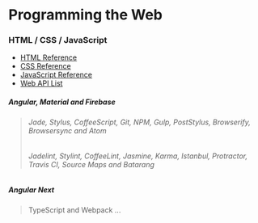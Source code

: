 # Programming the Web

### HTML / CSS / JavaScript
* [HTML Reference]
* [CSS Reference]
* [JavaScript Reference]
* [Web API List]

[HTML Reference]: https://developer.mozilla.org/en-US/docs/Web/HTML/Reference
[CSS Reference]: https://developer.mozilla.org/en-US/docs/Web/CSS/Reference
[JavaScript Reference]: https://developer.mozilla.org/en-US/docs/Web/JavaScript/Reference
[Web API List]: https://github.com/Shyam-Chen/Web-Cheat-Sheet/blob/master/Web-API-List.md

##### Angular, Material and Firebase
> ###### Jade, Stylus, CoffeeScript, Git, NPM, Gulp, PostStylus, Browserify, Browsersync and Atom
> ###### Jadelint, Stylint, CoffeeLint, Jasmine, Karma, Istanbul, Protractor, Travis CI, Source Maps and Batarang

##### Angular Next
> TypeScript and Webpack ...
